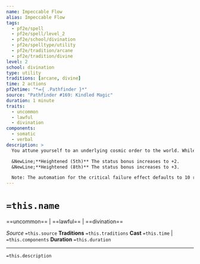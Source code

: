 ```yaml
---
name: Impeccable Flow
alias: Impeccable Flow
tags:
  - pf2e/spell
  - pf2e/spell/level_2
  - pf2e/school/divination
  - pf2e/spelltype/utility
  - pf2e/tradition/arcane
  - pf2e/tradition/divine
level: 2
school: divination
type: utility
traditions: [arcane, divine]
time: 2 actions
pf2etime: "*⬺{ .Pathfinder }*"
source: "Pathfinder #169: Kindled Magic"
duration: 1 minute
traits:
  - uncommon
  - lawful
  - divination
components:
  - somatic
  - verbal
description: >
  You attune yourself to an underlying cosmic order to the world. While you remain in tune with this power, you gain a +1 status bonus to Perception checks, saving throws, and skill checks. If you critically fail any check while under the effects of this spell, the bonus ends and you instead have a -1 status penalty to all checks for the remaining duration.

  &NewLine;**Heightened (5th)** The status bonus increases to +2.
  &NewLine;**Heightened (8th)** The status bonus increases to +3.

  Note: The automation for the critical failure effect defaults to 10 rounds and must be altered manually.
---
```

# `=this.name`
==uncommon== | ==lawful== | ==divination==

*Source* `=this.source`
**Traditions** `=this.traditions`
**Cast** `=this.time` | `=this.components`
**Duration** `=this.duration`

***
`=this.description`